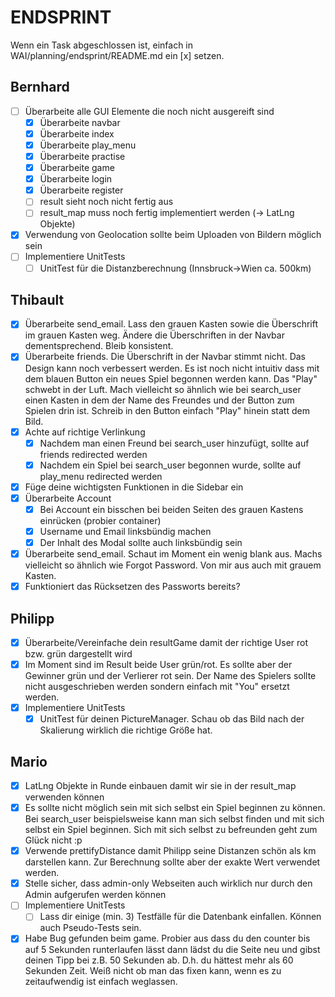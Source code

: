 # ENDSPRINT
Wenn ein Task abgeschlossen ist, einfach in WAI/planning/endsprint/README.md ein [x] setzen.

## Bernhard
- [ ] Überarbeite alle GUI Elemente die noch nicht ausgereift sind
  - [x] Überarbeite navbar
  - [x] Überarbeite index
  - [x] Überarbeite play_menu
  - [x] Überarbeite practise
  - [x] Überarbeite game
  - [x] Überarbeite login
  - [x] Überarbeite register
  - [ ] result sieht noch nicht fertig aus
  - [ ] result_map muss noch fertig implementiert werden (-> LatLng Objekte)
- [x] Verwendung von Geolocation sollte beim Uploaden von Bildern möglich sein
- [ ] Implementiere UnitTests
  - [ ] UnitTest für die Distanzberechnung (Innsbruck->Wien ca. 500km)

## Thibault
- [x] Überarbeite send_email. Lass den grauen Kasten sowie die Überschrift im grauen Kasten weg. Ändere die Überschriften in der Navbar dementsprechend. Bleib konsistent.
- [x] Überarbeite friends. Die Überschrift in der Navbar stimmt nicht. Das Design kann noch verbessert werden. Es ist noch nicht intuitiv dass mit dem blauen Button ein neues Spiel begonnen werden kann. Das "Play" schwebt in der Luft. Mach vielleicht so ähnlich wie bei search_user einen Kasten in dem der Name des Freundes und der Button zum Spielen drin ist. Schreib in den Button einfach "Play" hinein statt dem Bild.
- [x] Achte auf richtige Verlinkung
  - [x] Nachdem man einen Freund bei search_user hinzufügt, sollte auf friends redirected werden
  - [x] Nachdem ein Spiel bei search_user begonnen wurde, sollte auf play_menu redirected werden
- [x] Füge deine wichtigsten Funktionen in die Sidebar ein
- [x] Überarbeite Account
  - [x] Bei Account ein bisschen bei beiden Seiten des grauen Kastens einrücken (probier container)
  - [x] Username und Email linksbündig machen
  - [x] Der Inhalt des Modal sollte auch linksbündig sein
- [x] Überarbeite send_email. Schaut im Moment ein wenig blank aus. Machs vielleicht so ähnlich wie Forgot Password. Von mir aus auch mit grauem Kasten.
- [x] Funktioniert das Rücksetzen des Passworts bereits?

## Philipp
- [x] Überarbeite/Vereinfache dein resultGame damit der richtige User rot bzw. grün dargestellt wird
- [x] Im Moment sind im Result beide User grün/rot. Es sollte aber der Gewinner grün und der Verlierer rot sein. Der Name des Spielers sollte nicht ausgeschrieben werden sondern einfach mit "You" ersetzt werden.
- [x] Implementiere UnitTests
  - [x] UnitTest für deinen PictureManager. Schau ob das Bild nach der Skalierung wirklich die richtige Größe hat.

## Mario
- [x] LatLng Objekte in Runde einbauen damit wir sie in der result_map verwenden können
- [x] Es sollte nicht möglich sein mit sich selbst ein Spiel beginnen zu können. Bei search_user beispielsweise kann man sich selbst finden und mit sich selbst ein Spiel beginnen. Sich mit sich selbst zu befreunden geht zum Glück nicht :p
- [x] Verwende prettifyDistance damit Philipp seine Distanzen schön als km darstellen kann. Zur Berechnung sollte aber der exakte Wert verwendet werden.
- [x] Stelle sicher, dass admin-only Webseiten auch wirklich nur durch den Admin aufgerufen werden können
- [ ] Implementiere UnitTests
  - [ ] Lass dir einige (min. 3) Testfälle für die Datenbank einfallen. Können auch Pseudo-Tests sein.
- [x] Habe Bug gefunden beim game. Probier aus dass du den counter bis auf 5 Sekunden runterlaufen lässt dann lädst du die Seite neu und gibst deinen Tipp bei z.B. 50 Sekunden ab. D.h. du hättest mehr als 60 Sekunden Zeit. Weiß nicht ob man das fixen kann, wenn es zu zeitaufwendig ist einfach weglassen.
